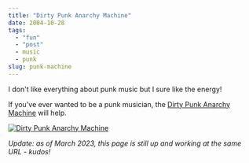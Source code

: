 ```yaml
---
title: "Dirty Punk Anarchy Machine"
date: 2004-10-28
tags: 
  - "fun"
  - "post"
  - music
  - punk
slug: punk-machine
---
```


I don't like everything about punk music but I sure like the energy!

<!-- excerpt -->

If you've ever wanted to be a punk musician, the [Dirty Punk Anarchy Machine](http://www.zanorg.com/prodperso/punk.htm) will help.

[![Dirty Punk Anarchy Machine](/assets/images/dirty-punk-anarchy-machine.jpg)](http://www.zanorg.com/prodperso/punk.htm)

_Update: as of March 2023, this page is still up and working at the same URL - kudos!_